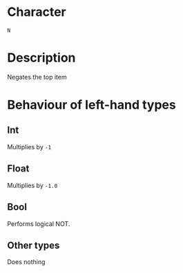 # Character
`N`

# Description
Negates the top item

# Behaviour of left-hand types
## Int
Multiplies by `-1`

## Float
Multiplies by `-1.0`

## Bool
Performs logical NOT.

## Other types
Does nothing
